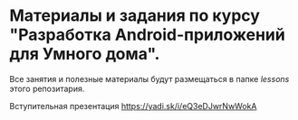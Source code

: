 # Материалы и задания по курсу "Разработка Android-приложений для Умного дома".

Все занятия и полезные материалы будут размещаться в папке *lessons* этого репозитария.

Вступительная презентация
https://yadi.sk/i/eQ3eDJwrNwWokA



